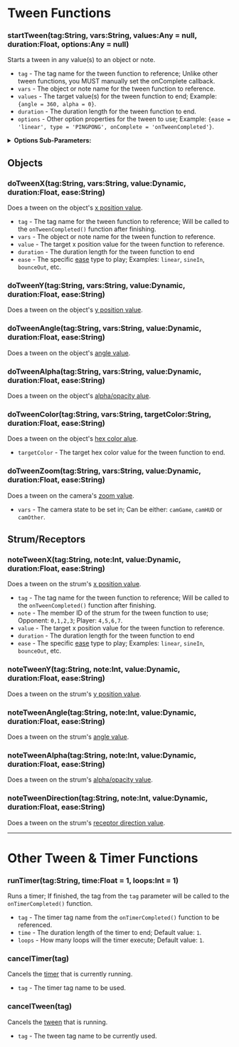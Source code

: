 # Tween Functions
### startTween(tag:String, vars:String, values:Any = null, duration:Float, options:Any = null)
Starts a tween in any value(s) to an object or note.

- `tag` - The tag name for the tween function to reference; Unlike other tween functions, you MUST manually set the onComplete callback.
- `vars` - The object or note name for the tween function to reference.
- `values` - The target value(s) for the tween function to end; Example: `{angle = 360, alpha = 0}`.
- `duration` - The duration length for the tween function to end.
- `options` - Other option properties for the tween to use; Example: `{ease = 'linear', type = 'PINGPONG', onComplete = 'onTweenCompleted'}`.

<details><summary><b>Options Sub-Parameters:</b></summary>
<p>

- `type` - Determines the type of tween animation to use, it can choose one of these.
     - `ONESHOT` - Will stop and removes itself from the core container, when finished.
     - `PERSIST` - Will stop, when finished but unlike `ONESHOT`. It will always stay attached from the core container, when finished.
     - `LOOPING` - As the name suggests, will restart when it's finished playing the tween.
     - `PINGPONG` - Plays a "hither and thither" tween animation. It's like `LOOPING` but every second execution is in reverse direction.
     - `BACKWARD` - Plays the tween animation in the reverse direction, duh.
- `ease` - The specific [ease](https://github.com/ShadowMario/FNF-PsychEngine/blob/experimental/source/psychlua/LuaUtils.hx#L335C1-L371C59) type to play; Examples: `linear`, `sineIn`, `bounceOut`, etc.
- `startDelay` - How many durations to wait before starting to play the tween, in seconds.
- `loopDelay` - How many durations to wait before looping the tween, in seconds; Only applies to `LOOPING` & `PINGPONG` types.
- `onUpdate` - What function to update in each frame for the tween to use.
- `onStart` - What function to execute at the beginning of the song for the tween to use.
- `onComplete` - What function to execute when the tween finishes playing.

</p>
</details>

## Objects
### doTweenX(tag:String, vars:String, value:Dynamic, duration:Float, ease:String)
Does a tween on the object's <ins>x position value</ins>.

- `tag` - The tag name for the tween function to reference; Will be called to the `onTweenCompleted()` function after finishing.
- `vars` - The object or note name for the tween function to reference.
- `value` - The target x position value for the tween function to reference.
- `duration` - The duration length for the tween function to end
- `ease` - The specific [ease](https://github.com/ShadowMario/FNF-PsychEngine/blob/experimental/source/psychlua/LuaUtils.hx#L335C1-L371C59) type to play; Examples: `linear`, `sineIn`, `bounceOut`, etc.

### doTweenY(tag:String, vars:String, value:Dynamic, duration:Float, ease:String)
Does a tween on the object's <ins>y position value</ins>.

### doTweenAngle(tag:String, vars:String, value:Dynamic, duration:Float, ease:String)
Does a tween on the object's <ins>angle value</ins>.

### doTweenAlpha(tag:String, vars:String, value:Dynamic, duration:Float, ease:String)
Does a tween on the object's <ins>alpha/opacity alue</ins>.

### doTweenColor(tag:String, vars:String, targetColor:String, duration:Float, ease:String)
Does a tween on the object's <ins>hex color alue</ins>.

- `targetColor` - The target hex color value for the tween function to end.

### doTweenZoom(tag:String, vars:String, value:Dynamic, duration:Float, ease:String)
Does a tween on the camera's <ins>zoom value</ins>.

- `vars` - The camera state to be set in; Can be either: `camGame`, `camHUD` or `camOther`.

## Strum/Receptors
### noteTweenX(tag:String, note:Int, value:Dynamic, duration:Float, ease:String)
Does a tween on the strum's <ins>x position value</ins>.

- `tag` - The tag name for the tween function to reference; Will be called to the `onTweenCompleted()` function after finishing.
- `note` - The member ID of the strum for the tween function to use; Opponent: `0,1,2,3`; Player: `4,5,6,7`.
- `value` - The target x position value for the tween function to reference.
- `duration` - The duration length for the tween function to end
- `ease` - The specific [ease](https://github.com/ShadowMario/FNF-PsychEngine/blob/experimental/source/psychlua/LuaUtils.hx#L335C1-L371C59) type to play; Examples: `linear`, `sineIn`, `bounceOut`, etc.

### noteTweenY(tag:String, note:Int, value:Dynamic, duration:Float, ease:String)
Does a tween on the strum's <ins>y position value</ins>.

### noteTweenAngle(tag:String, note:Int, value:Dynamic, duration:Float, ease:String)
Does a tween on the strum's <ins>angle value</ins>.

### noteTweenAlpha(tag:String, note:Int, value:Dynamic, duration:Float, ease:String)
Does a tween on the strum's <ins>alpha/opacity value</ins>.

### noteTweenDirection(tag:String, note:Int, value:Dynamic, duration:Float, ease:String)
Does a tween on the strum's <ins>receptor direction value</ins>.

***

# Other Tween & Timer Functions
### runTimer(tag:String, time:Float = 1, loops:Int = 1)
Runs a timer; If finished, the tag from the `tag` parameter will be called to the `onTimerCompleted()` function.

- `tag` - The timer tag name from the `onTimerCompleted()` function to be referenced.
- `time` - The duration length of the timer to end; Default value: `1`.
- `loops` - How many loops will the timer execute; Default value: `1`.

### cancelTimer(tag)
Cancels the <ins>timer</ins> that is currently running.

- `tag` - The timer tag name to be used.

### cancelTween(tag)
Cancels the <ins>tween</ins> that is running.

- `tag` - The tween tag name to be currently used.